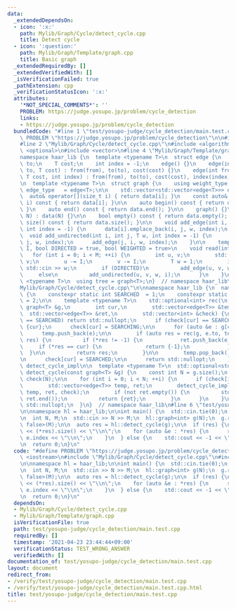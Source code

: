 ```yaml
---
data:
  _extendedDependsOn:
  - icon: ':x:'
    path: Mylib/Graph/Cycle/detect_cycle.cpp
    title: Detect cycle
  - icon: ':question:'
    path: Mylib/Graph/Template/graph.cpp
    title: Basic graph
  _extendedRequiredBy: []
  _extendedVerifiedWith: []
  _isVerificationFailed: true
  _pathExtension: cpp
  _verificationStatusIcon: ':x:'
  attributes:
    '*NOT_SPECIAL_COMMENTS*': ''
    PROBLEM: https://judge.yosupo.jp/problem/cycle_detection
    links:
    - https://judge.yosupo.jp/problem/cycle_detection
  bundledCode: "#line 1 \"test/yosupo-judge/cycle_detection/main.test.cpp\"\n#define\
    \ PROBLEM \"https://judge.yosupo.jp/problem/cycle_detection\"\n\n#include <iostream>\n\
    #line 2 \"Mylib/Graph/Cycle/detect_cycle.cpp\"\n#include <algorithm>\n#include\
    \ <optional>\n#include <vector>\n#line 4 \"Mylib/Graph/Template/graph.cpp\"\n\n\
    namespace haar_lib {\n  template <typename T>\n  struct edge {\n    int from,\
    \ to;\n    T cost;\n    int index = -1;\n    edge() {}\n    edge(int from, int\
    \ to, T cost) : from(from), to(to), cost(cost) {}\n    edge(int from, int to,\
    \ T cost, int index) : from(from), to(to), cost(cost), index(index) {}\n  };\n\
    \n  template <typename T>\n  struct graph {\n    using weight_type = T;\n    using\
    \ edge_type   = edge<T>;\n\n    std::vector<std::vector<edge<T>>> data;\n\n  \
    \  auto& operator[](size_t i) { return data[i]; }\n    const auto& operator[](size_t\
    \ i) const { return data[i]; }\n\n    auto begin() const { return data.begin();\
    \ }\n    auto end() const { return data.end(); }\n\n    graph() {}\n    graph(int\
    \ N) : data(N) {}\n\n    bool empty() const { return data.empty(); }\n    int\
    \ size() const { return data.size(); }\n\n    void add_edge(int i, int j, T w,\
    \ int index = -1) {\n      data[i].emplace_back(i, j, w, index);\n    }\n\n  \
    \  void add_undirected(int i, int j, T w, int index = -1) {\n      add_edge(i,\
    \ j, w, index);\n      add_edge(j, i, w, index);\n    }\n\n    template <size_t\
    \ I, bool DIRECTED = true, bool WEIGHTED = true>\n    void read(int M) {\n   \
    \   for (int i = 0; i < M; ++i) {\n        int u, v;\n        std::cin >> u >>\
    \ v;\n        u -= I;\n        v -= I;\n        T w = 1;\n        if (WEIGHTED)\
    \ std::cin >> w;\n        if (DIRECTED)\n          add_edge(u, v, w, i);\n   \
    \     else\n          add_undirected(u, v, w, i);\n      }\n    }\n  };\n\n  template\
    \ <typename T>\n  using tree = graph<T>;\n}  // namespace haar_lib\n#line 6 \"\
    Mylib/Graph/Cycle/detect_cycle.cpp\"\n\nnamespace haar_lib {\n  namespace detect_cycle_impl\
    \ {\n    constexpr static int SEARCHED  = 1;\n    constexpr static int SEARCHING\
    \ = 2;\n\n    template <typename T>\n    std::optional<int> rec(\n        const\
    \ graph<T> &g,\n        int cur,\n        std::vector<edge<T>> &temp,\n      \
    \  std::vector<edge<T>> &ret,\n        std::vector<int> &check) {\n      if (check[cur]\
    \ == SEARCHED) return std::nullopt;\n      if (check[cur] == SEARCHING) return\
    \ {cur};\n      check[cur] = SEARCHING;\n\n      for (auto &e : g[cur]) {\n  \
    \      temp.push_back(e);\n\n        if (auto res = rec(g, e.to, temp, ret, check);\
    \ res) {\n          if (*res != -1) {\n            ret.push_back(e);\n       \
    \     if (*res == cur) {\n              return {-1};\n            }\n        \
    \  }\n\n          return res;\n        }\n\n        temp.pop_back();\n      }\n\
    \n      check[cur] = SEARCHED;\n\n      return std::nullopt;\n    }\n  }  // namespace\
    \ detect_cycle_impl\n\n  template <typename T>\n  std::optional<std::vector<edge<T>>>\
    \ detect_cycle(const graph<T> &g) {\n    const int N = g.size();\n    std::vector<int>\
    \ check(N);\n\n    for (int i = 0; i < N; ++i) {\n      if (check[i] == 0) {\n\
    \        std::vector<edge<T>> temp, ret;\n        detect_cycle_impl::rec(g, i,\
    \ temp, ret, check);\n        if (not ret.empty()) {\n          std::reverse(ret.begin(),\
    \ ret.end());\n          return {ret};\n        }\n      }\n    }\n\n    return\
    \ std::nullopt;\n  }\n}  // namespace haar_lib\n#line 6 \"test/yosupo-judge/cycle_detection/main.test.cpp\"\
    \n\nnamespace hl = haar_lib;\n\nint main() {\n  std::cin.tie(0);\n  std::ios::sync_with_stdio(false);\n\
    \n  int N, M;\n  std::cin >> N >> M;\n  hl::graph<int> g(N);\n  g.read<0, true,\
    \ false>(M);\n\n  auto res = hl::detect_cycle(g);\n\n  if (res) {\n    std::cout\
    \ << (*res).size() << \"\\n\";\n    for (auto &e : *res) {\n      std::cout <<\
    \ e.index << \"\\n\";\n    }\n  } else {\n    std::cout << -1 << \"\\n\";\n  }\n\
    \n  return 0;\n}\n"
  code: "#define PROBLEM \"https://judge.yosupo.jp/problem/cycle_detection\"\n\n#include\
    \ <iostream>\n#include \"Mylib/Graph/Cycle/detect_cycle.cpp\"\n#include \"Mylib/Graph/Template/graph.cpp\"\
    \n\nnamespace hl = haar_lib;\n\nint main() {\n  std::cin.tie(0);\n  std::ios::sync_with_stdio(false);\n\
    \n  int N, M;\n  std::cin >> N >> M;\n  hl::graph<int> g(N);\n  g.read<0, true,\
    \ false>(M);\n\n  auto res = hl::detect_cycle(g);\n\n  if (res) {\n    std::cout\
    \ << (*res).size() << \"\\n\";\n    for (auto &e : *res) {\n      std::cout <<\
    \ e.index << \"\\n\";\n    }\n  } else {\n    std::cout << -1 << \"\\n\";\n  }\n\
    \n  return 0;\n}\n"
  dependsOn:
  - Mylib/Graph/Cycle/detect_cycle.cpp
  - Mylib/Graph/Template/graph.cpp
  isVerificationFile: true
  path: test/yosupo-judge/cycle_detection/main.test.cpp
  requiredBy: []
  timestamp: '2021-04-23 23:44:44+09:00'
  verificationStatus: TEST_WRONG_ANSWER
  verifiedWith: []
documentation_of: test/yosupo-judge/cycle_detection/main.test.cpp
layout: document
redirect_from:
- /verify/test/yosupo-judge/cycle_detection/main.test.cpp
- /verify/test/yosupo-judge/cycle_detection/main.test.cpp.html
title: test/yosupo-judge/cycle_detection/main.test.cpp
---
```

